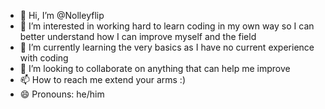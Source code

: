 - 👋 Hi, I’m @Nolleyflip
- 👀 I’m interested in working hard to learn coding in my own way so I can better understand how I can improve myself and the field
- 🌱 I’m currently learning the very basics as I have no current experience with coding
- 💞️ I’m looking to collaborate on anything that can help me improve 
- 📫 How to reach me extend your arms :)
- 😄 Pronouns: he/him

<!---
Nolleyflip/Nolleyflip is a ✨ special ✨ repository because its `README.md` (this file) appears on your GitHub profile.
You can click the Preview link to take a look at your changes.
--->
